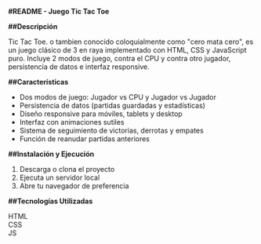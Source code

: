 **#README - Juego Tic Tac Toe**  

**##Descripción**

Tic Tac Toe. o tambien conocido coloquialmente como "cero mata cero", es un juego clásico de 3 en raya implementado con HTML, CSS y JavaScript puro. Incluye 2 modos de juego, contra el CPU y contra otro jugador, persistencia de datos e interfaz responsive.

**##Características**

- Dos modos de juego: Jugador vs CPU y Jugador vs Jugador  
- Persistencia de datos (partidas guardadas y estadísticas)  
- Diseño responsive para móviles, tablets y desktop  
- Interfaz con animaciones sutiles  
- Sistema de seguimiento de victorias, derrotas y empates  
- Función de reanudar partidas anteriores  

**##Instalación y Ejecución**

1. Descarga o clona el proyecto
2. Ejecuta un servidor local
3. Abre tu navegador de preferencia

**##Tecnologías Utilizadas**

HTML  
CSS  
JS

